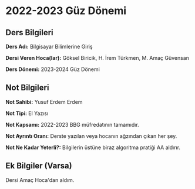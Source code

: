 # 2022-2023 Güz Dönemi

## Ders Bilgileri
**Ders Adı:** Bilgisayar Bilimlerine Giriş

**Dersi Veren Hoca(lar):** Göksel Biricik, H. İrem Türkmen, M. Amaç Güvensan

**Ders Dönemi:** 2023-2024 Güz Dönemi  

## Not Bilgileri
**Not Sahibi:** Yusuf Erdem Erdem

**Not Tipi:** El Yazısı

**Not Kapsamı:** 2022-2023 BBG müfredatının tamamıdır.

**Not Ayrıntı Oranı:** Derste yazılan veya hocanın ağzından çıkan her şey.

**Not Ne Kadar Yeterli?:** Bilgilerin üstüne biraz algoritma pratiği AA aldırır.

## Ek Bilgiler (Varsa)
Dersi Amaç Hoca'dan aldım.
